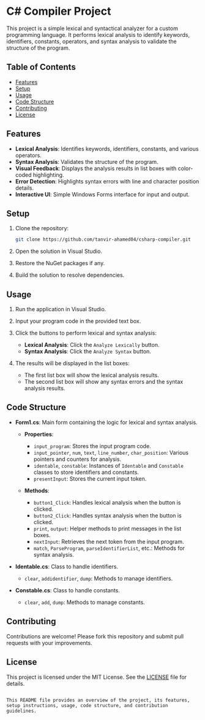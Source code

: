 # C# Compiler Project

This project is a simple lexical and syntactical analyzer for a custom programming language. It performs lexical analysis to identify keywords, identifiers, constants, operators, and syntax analysis to validate the structure of the program.

## Table of Contents
- [Features](#features)
- [Setup](#setup)
- [Usage](#usage)
- [Code Structure](#code-structure)
- [Contributing](#contributing)
- [License](#license)

## Features

- **Lexical Analysis**: Identifies keywords, identifiers, constants, and various operators.
- **Syntax Analysis**: Validates the structure of the program.
- **Visual Feedback**: Displays the analysis results in list boxes with color-coded highlighting.
- **Error Detection**: Highlights syntax errors with line and character position details.
- **Interactive UI**: Simple Windows Forms interface for input and output.

## Setup

1. Clone the repository:
   ```bash
   git clone https://github.com/tanvir-ahamed04/csharp-compiler.git
   ```
2. Open the solution in Visual Studio.

3. Restore the NuGet packages if any.

4. Build the solution to resolve dependencies.

## Usage

1. Run the application in Visual Studio.

2. Input your program code in the provided text box.

3. Click the buttons to perform lexical and syntax analysis:
   - **Lexical Analysis**: Click the `Analyze Lexically` button.
   - **Syntax Analysis**: Click the `Analyze Syntax` button.

4. The results will be displayed in the list boxes:
   - The first list box will show the lexical analysis results.
   - The second list box will show any syntax errors and the syntax analysis results.

## Code Structure

- **Form1.cs**: Main form containing the logic for lexical and syntax analysis.
  - **Properties**:
    - `input_program`: Stores the input program code.
    - `input_pointer`, `num`, `text`, `line_number`, `char_position`: Various pointers and counters for analysis.
    - `identable`, `constable`: Instances of `Identable` and `Constable` classes to store identifiers and constants.
    - `presentInput`: Stores the current input token.

  - **Methods**:
    - `button1_Click`: Handles lexical analysis when the button is clicked.
    - `button2_Click`: Handles syntax analysis when the button is clicked.
    - `print`, `output`: Helper methods to print messages in the list boxes.
    - `nextInput`: Retrieves the next token from the input program.
    - `match`, `ParseProgram`, `parseIdentifierList`, etc.: Methods for syntax analysis.

- **Identable.cs**: Class to handle identifiers.
  - `clear`, `addidentifier`, `dump`: Methods to manage identifiers.

- **Constable.cs**: Class to handle constants.
  - `clear`, `add`, `dump`: Methods to manage constants.

## Contributing

Contributions are welcome! Please fork this repository and submit pull requests with your improvements.

## License

This project is licensed under the MIT License. See the [LICENSE](LICENSE) file for details.

```

This README file provides an overview of the project, its features, setup instructions, usage, code structure, and contribution guidelines.
